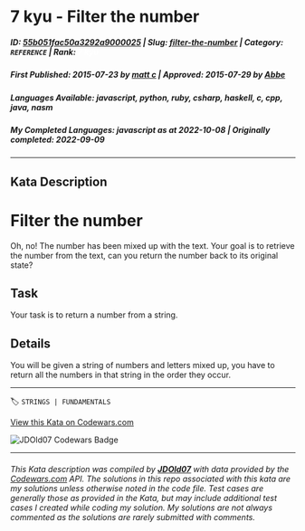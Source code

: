 # 7 kyu - Filter the number

##### **ID**: [55b051fac50a3292a9000025](https://www.codewars.com/kata/55b051fac50a3292a9000025) | **Slug**: [filter-the-number](https://www.codewars.com/kata/55b051fac50a3292a9000025) | **Category**: `REFERENCE` | **Rank**: <span style="color:white">7 kyu</span>

##### **First Published**: 2015-07-23 ***by*** [matt c](https://www.codewars.com/users/matt%20c) | **Approved**: 2015-07-29 ***by*** [Abbe](https://www.codewars.com/users/Abbe)

##### **Languages Available**: javascript, python, ruby, csharp, haskell, c, cpp, java, nasm

##### **My Completed Languages**: javascript ***as at*** 2022-10-08 | **Originally completed**: 2022-09-09

---

## Kata Description


# Filter the number

Oh, no! The number has been mixed up with the text. Your goal is to retrieve the number from the text, can you return the number back to its original state?



## Task

Your task is to return a number from a string.



## Details

You will be given a string of numbers and letters mixed up, you have to return all the numbers in that string in the order they occur.

---


🏷 `STRINGS | FUNDAMENTALS`


[View this Kata on Codewars.com](https://www.codewars.com/kata/55b051fac50a3292a9000025)

![](https://www.codewars.com/users/jdold07/badges/large "JDOld07 Codewars Badge")

---

###### *This Kata description was compiled by [**JDOld07**](https://tpstech.dev) with data provided by the [Codewars.com](https://www.codewars.com) API.  The solutions in this repo associated with this kata are my solutions unless otherwise noted in the code file.  Test cases are generally those as provided in the Kata, but may include additional test cases I created while coding my solution.  My solutions are not always commented as the solutions are rarely submitted with comments.*
